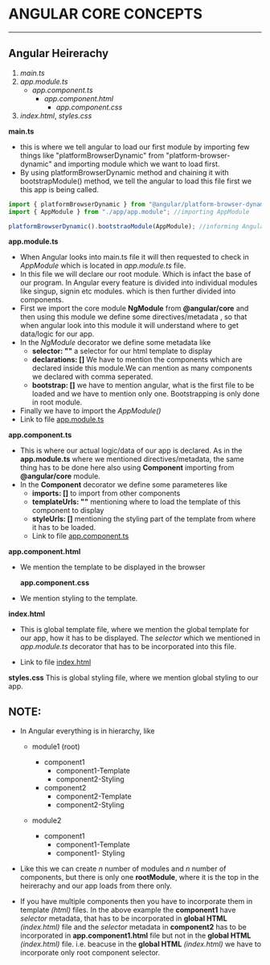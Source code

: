 # ANGULAR CORE CONCEPTS

---

## Angular Heirerachy

1. _main.ts_
2. _app.module.ts_
   - _app.component.ts_
     - _app.component.html_
       - _app.component.css_
3. _index.html_, _styles.css_

**main.ts**

- this is where we tell angular to load our first module by importing few things like "platformBrowserDynamic" from "platform-browser-dynamic" and importing module which we want to load first.
- By using platformBrowserDynamic method and chaining it with bootstrapModule() method, we tell the angular to load this file first we this app is being called.

```typescript
import { platformBrowserDynamic } from "@angular/platform-browser-dynamic"; //importing platformBrowserDynamic
import { AppModule } from "./app/app.module"; //importing AppModule

platformBrowserDynamic().bootstraoModule(AppModule); //informing Angular to load this file when requested.
```

**app.module.ts**

- When Angular looks into main.ts file it will then requested to check in _AppModule_ which is located in _app.module.ts_ file.
- In this file we will declare our root module. Which is infact the base of our program. In Angular every feature is divided into individual modules like singup, signin etc modules. which is then further divided into components.
- First we import the core module **NgModule** from **@angular/core** and then using this module we define some directives/metadata , so that when angular look into this module it will understand where to get data/logic for our app.
- In the _NgModule_ decorator we define some metadata like
  - **selector: ""** a selector for our html template to display
  - **declarations: []** We have to mention the components which are declared inside this module.We can mention as many components we declared with comma seperated.
  - **bootstrap: []** we have to mention angular, what is the first file to be loaded and we have to mention only one. Bootstrapping is only done in root module.
- Finally we have to import the _AppModule()_
- Link to file [app.module.ts](https://github.com/kousiclattala/core-angular/blob/main/src/app/app.module.ts)

**app.component.ts**

- This is where our actual logic/data of our app is declared. As in the **app.module.ts** where we mentioned directives/metadata, the same thing has to be done here also using **Component** importing from **@angular/core** module.
- In the **Component** decorator we define some parameteres like
  - **imports: []** to import from other components
  - **templateUrls: ""** mentioning where to load the template of this component to display
  - **styleUrls: []** mentioning the styling part of the template from where it has to be loaded.
  - Link to file [app.component.ts](https://github.com/kousiclattala/core-angular/blob/main/src/app/app.component.ts)

**app.component.html**

- We mention the template to be displayed in the browser

  **app.component.css**

- We mention styling to the template.

**index.html**

- This is global template file, where we mention the global template for our app, how it has to be displayed. The _selector_ which we mentioned in _app.module.ts_ decorator that has to be incorporated into this file.

- Link to file [index.html](https://github.com/kousiclattala/core-angular/blob/main/src/index.html)

**styles.css** This is global styling file, where we mention global styling to our app.

## NOTE:

- In Angular everything is in hierarchy, like

  - module1 (root)

    - component1
      - component1-Template
      - component2-Styling
    - component2
      - component2-Template
      - component2-Styling

  - module2
    - component1
      - component1-Template
      - component1- Styling

- Like this we can create _n_ number of modules and _n_ number of components, but there is only one **rootModule**, where it is the top in the heirerachy and our app loads from there only.

- If you have multiple components then you have to incorporate them in template _(html)_ files. In the above example the **component1** have _selector_ metadata, that has to be incorporated in **global HTML** _(index.html)_ file and the _selector_ metadata in **component2** has to be incorporated in **app.component1.html** file but not in the **global HTML** _(index.html)_ file. i.e. beacuse in the **global HTML** _(index.html)_ we have to incorporate only root component selector.
